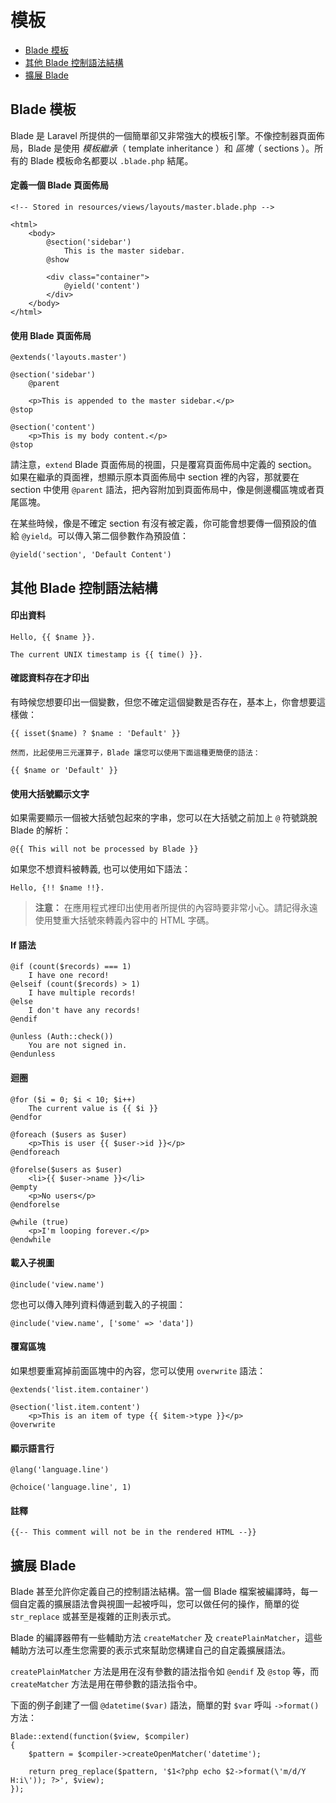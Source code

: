 # 模板

- [Blade 模板](#blade-templating)
- [其他 Blade 控制語法結構](#other-blade-control-structures)
- [擴展 Blade](#extending-blade)

<a name="blade-templating"></a>
## Blade 模板

Blade 是 Laravel 所提供的一個簡單卻又非常強大的模板引擎。不像控制器頁面佈局，Blade 是使用 _模板繼承_（ template inheritance ）和 _區塊_（ sections ）。所有的 Blade 模板命名都要以 `.blade.php` 結尾。

#### 定義一個 Blade 頁面佈局

	<!-- Stored in resources/views/layouts/master.blade.php -->

	<html>
		<body>
			@section('sidebar')
				This is the master sidebar.
			@show

			<div class="container">
				@yield('content')
			</div>
		</body>
	</html>

#### 使用 Blade 頁面佈局

	@extends('layouts.master')

	@section('sidebar')
		@parent

		<p>This is appended to the master sidebar.</p>
	@stop

	@section('content')
		<p>This is my body content.</p>
	@stop

請注意，`extend` Blade 頁面佈局的視圖，只是覆寫頁面佈局中定義的 section。如果在繼承的頁面裡，想顯示原本頁面佈局中 section 裡的內容，那就要在 section 中使用 `@parent`  語法，把內容附加到頁面佈局中，像是側邊欄區塊或者頁尾區塊。

在某些時候，像是不確定 section 有沒有被定義，你可能會想要傳一個預設的值給 `@yield`。可以傳入第二個參數作為預設值：

	@yield('section', 'Default Content')

<a name="other-blade-control-structures"></a>
## 其他 Blade 控制語法結構

#### 印出資料

	Hello, {{ $name }}.

	The current UNIX timestamp is {{ time() }}.

#### 確認資料存在才印出

有時候您想要印出一個變數，但您不確定這個變數是否存在，基本上，你會想要這樣做：

	{{ isset($name) ? $name : 'Default' }}

	然而，比起使用三元運算子，Blade 讓您可以使用下面這種更簡便的語法：

	{{ $name or 'Default' }}

#### 使用大括號顯示文字

如果需要顯示一個被大括號包起來的字串，您可以在大括號之前加上 `@` 符號跳脫 Blade 的解析：

	@{{ This will not be processed by Blade }}

如果您不想資料被轉義, 也可以使用如下語法：

	Hello, {!! $name !!}.

> **注意：** 在應用程式裡印出使用者所提供的內容時要非常小心。請記得永遠使用雙重大括號來轉義內容中的 HTML 字碼。

#### If 語法

	@if (count($records) === 1)
		I have one record!
	@elseif (count($records) > 1)
		I have multiple records!
	@else
		I don't have any records!
	@endif

	@unless (Auth::check())
		You are not signed in.
	@endunless

#### 迴圈

	@for ($i = 0; $i < 10; $i++)
		The current value is {{ $i }}
	@endfor

	@foreach ($users as $user)
		<p>This is user {{ $user->id }}</p>
	@endforeach

	@forelse($users as $user)
		<li>{{ $user->name }}</li>
	@empty
		<p>No users</p>
	@endforelse

	@while (true)
		<p>I'm looping forever.</p>
	@endwhile

#### 載入子視圖

	@include('view.name')

您也可以傳入陣列資料傳遞到載入的子視圖：

	@include('view.name', ['some' => 'data'])

#### 覆寫區塊

如果想要重寫掉前面區塊中的內容，您可以使用 `overwrite` 語法：

	@extends('list.item.container')

	@section('list.item.content')
		<p>This is an item of type {{ $item->type }}</p>
	@overwrite

#### 顯示語言行

	@lang('language.line')

	@choice('language.line', 1)

#### 註釋

	{{-- This comment will not be in the rendered HTML --}}

<a name="extending-blade"></a>
## 擴展 Blade

Blade 甚至允許你定義自己的控制語法結構。當一個 Blade 檔案被編譯時，每一個自定義的擴展語法會與視圖一起被呼叫，您可以做任何的操作，簡單的從 `str_replace` 或甚至是複雜的正則表示式。

Blade 的編譯器帶有一些輔助方法 `createMatcher` 及 `createPlainMatcher`，這些輔助方法可以產生您需要的表示式來幫助您構建自己的自定義擴展語法。

`createPlainMatcher` 方法是用在沒有參數的語法指令如 `@endif` 及 `@stop` 等，而 `createMatcher` 方法是用在帶參數的語法指令中。

下面的例子創建了一個 `@datetime($var)` 語法，簡單的對 `$var` 呼叫 `->format()` 方法：

	Blade::extend(function($view, $compiler)
	{
		$pattern = $compiler->createOpenMatcher('datetime');

		return preg_replace($pattern, '$1<?php echo $2->format(\'m/d/Y H:i\')); ?>', $view);
	});
